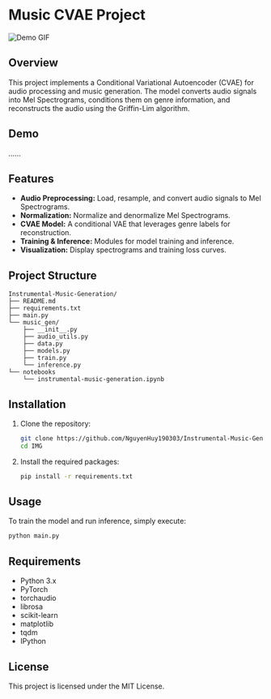 # Music CVAE Project

![Demo GIF](path/to/demo.gif)

## Overview
This project implements a Conditional Variational Autoencoder (CVAE) for audio processing and music generation. The model converts audio signals into Mel Spectrograms, conditions them on genre information, and reconstructs the audio using the Griffin-Lim algorithm.
## Demo
......

## Features
- **Audio Preprocessing:** Load, resample, and convert audio signals to Mel Spectrograms.
- **Normalization:** Normalize and denormalize Mel Spectrograms.
- **CVAE Model:** A conditional VAE that leverages genre labels for reconstruction.
- **Training & Inference:** Modules for model training and inference.
- **Visualization:** Display spectrograms and training loss curves.

## Project Structure
```
Instrumental-Music-Generation/
├── README.md
├── requirements.txt
├── main.py
└── music_gen/
    ├── __init__.py
    ├── audio_utils.py
    ├── data.py
    ├── models.py
    ├── train.py
    └── inference.py
└── notebooks
    └── instrumental-music-generation.ipynb

```

## Installation
1. Clone the repository:
   ```bash
   git clone https://github.com/NguyenHuy190303/Instrumental-Music-Generation.git IMG
   cd IMG
   ```

2. Install the required packages:
   ```bash
   pip install -r requirements.txt
   ```

## Usage
To train the model and run inference, simply execute:
```bash
python main.py
```

## Requirements
- Python 3.x
- PyTorch
- torchaudio
- librosa
- scikit-learn
- matplotlib
- tqdm
- IPython


## License
This project is licensed under the MIT License.
